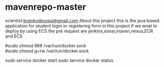 # mavenrepo-master
scientist:bvenkydevops@gmail.com
About this project
this is the java based application for student login or registering form
in this project if we wnat to deploy by using ECS 
the pre request are jenkins,sonar,maven,nexus,ECR and ECS



#sudo chmod 666 /var/run/docker.sock                                                                                               
#sudo chmod g+rw /var/run/docker.sock

sudo service docker start
sudo service docker status
